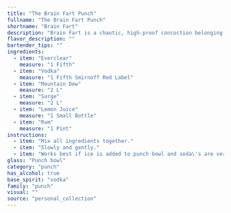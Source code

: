 ```yaml
---
title: "The Brain Fart Punch"
fullname: "The Brain Fart Punch"
shortname: "Brain Fart"
description: "Brain Fart is a chaotic, high-proof concoction belonging to the college party punch family.  Originating in the late 20th century, it's a testament to the ingenuity (or perhaps desperation) of students seeking potent, readily available ingredients for a cheap, memorable (though perhaps not in a good way) experience. "
flavor_description: ""
bartender_tips: ""
ingredients:
  - item: "Everclear"
    measure: "1 Fifth"
  - item: "Vodka"
    measure: "1 Fifth Smirnoff Red Label"
  - item: "Mountain Dew"
    measure: "2 L"
  - item: "Surge"
    measure: "2 L"
  - item: "Lemon Juice"
    measure: "1 Small Bottle"
  - item: "Rum"
    measure: "1 Pint"
instructions:
  - item: "Mix all ingredients together."
  - item: "Slowly and gently."
  - item: "Works best if ice is added to punch bowl and soda\'s are very cold."
glass: "Punch bowl"
category: "punch"
has_alcohol: true
base_spirit: "vodka"
family: "punch"
visual: ""
source: "personal_collection"
---
```


